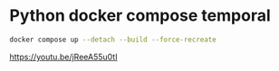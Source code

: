 # Python docker compose temporal

```bash
docker compose up --detach --build --force-recreate
```

https://youtu.be/jReeA55u0tI
